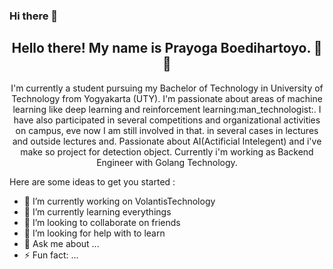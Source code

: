 ### Hi there 👋

<h2 align="center">Hello there! My name is Prayoga Boedihartoyo. 👋🤓</h2>
<p align="center">I'm currently a student pursuing my Bachelor of Technology in University of Technology from Yogyakarta (UTY). I'm passionate about areas of machine learning like deep learning and reinforcement learning:man_technologist:. I have also participated in several competitions and organizational activities on campus, eve now I am still involved in that. in several cases in lectures and outside lectures and. Passionate about AI(Actificial Intelegent) and i've make so project for detection object. Currently i'm working as Backend Engineer with Golang Technology.
</p>

Here are some ideas to get you started :

- 🔭 I’m currently working on VolantisTechnology
- 🌱 I’m currently learning everythings
- 👯 I’m looking to collaborate on friends
- 🤔 I’m looking for help with to learn
- 💬 Ask me about ...
- ⚡ Fun fact: ...
